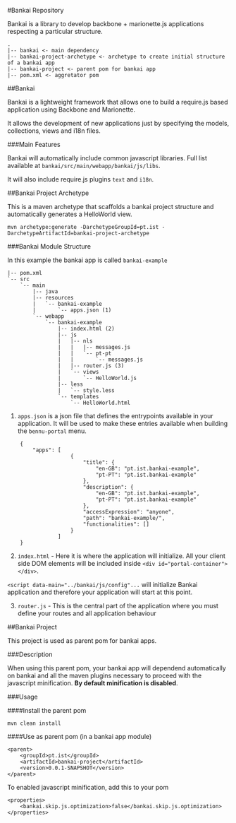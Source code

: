 #Bankai Repository

Bankai is a library to develop backbone + marionette.js applications respecting a particular structure.

    .
    |-- bankai <- main dependency
    |-- bankai-project-archetype <- archetype to create initial structure of a bankai app
    |-- bankai-project <- parent pom for bankai app    
    |-- pom.xml <- aggretator pom


##Bankai

Bankai is a lightweight framework that allows one to build
a require.js based application using Backbone and Marionette.

It allows the development of new applications just by specifying
the models, collections, views and i18n files.

###Main Features


Bankai will automatically include common javascript libraries. Full list available at `bankai/src/main/webapp/bankai/js/libs`.

It will also include require.js plugins `text` and `i18n`.

##Bankai Project Archetype

This is a maven archetype that scaffolds a bankai project structure and automatically generates a HelloWorld view.

    mvn archetype:generate -DarchetypeGroupId=pt.ist -DarchetypeArtifactId=bankai-project-archetype
    
###Bankai Module Structure

In this example the bankai app is called `bankai-example`

    |-- pom.xml
    `-- src
        `-- main
            |-- java
            |-- resources
            |   `-- bankai-example
            |       `-- apps.json (1)
            `-- webapp
                `-- bankai-example
                    |-- index.html (2)
                    |-- js
                    |   |-- nls
                    |   |   |-- messages.js
                    |   |   `-- pt-pt
                    |   |       `-- messages.js
                    |   |-- router.js (3)
                    |   `-- views
                    |       `-- HelloWorld.js
                    |-- less
                    |   `-- style.less
                    `-- templates
                        `-- HelloWorld.html



1.  `apps.json` is a json file that defines the entrypoints available in your application. It will be used to make these entries available when building the `bennu-portal` menu.
```
    {
        "apps": [
                    {
                        "title": {
                            "en-GB": "pt.ist.bankai-example",
                            "pt-PT": "pt.ist.bankai-example"
                        },
                        "description": {
                            "en-GB": "pt.ist.bankai-example",
                            "pt-PT": "pt.ist.bankai-example"
                        },
                        "accessExpression": "anyone",
                        "path": "bankai-example/",
                        "functionalities": []
                    }
                ]
    }
```

2. `index.html` - Here it is where the application will initialize. All your client side DOM elements will be included inside `<div id="portal-container"></div>`. 

```<script data-main="../bankai/js/config"...``` will initialize Bankai application and therefore your application will start at this point.

3. `router.js` - This is the central part of the application where you must define your routes and all application behaviour

    

##Bankai Project

This project is used as parent pom for bankai apps.

###Description

When using this parent pom, your bankai app will dependend automatically on bankai and all the maven plugins necessary to proceed with the javascript minification. __By default minification is disabled__.

###Usage


####Install the parent pom

    mvn clean install 

####Use as parent pom (in a bankai app module)

    <parent>
        <groupId>pt.ist</groupId>
        <artifactId>bankai-project</artifactId>
        <version>0.0.1-SNAPSHOT</version>
    </parent>

To enabled javascript minification, add this to your pom

    <properties>
    	<bankai.skip.js.optimization>false</bankai.skip.js.optimization>
	</properties>

